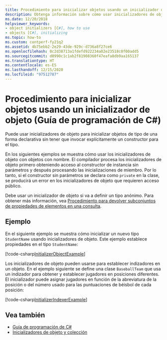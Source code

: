 ```yaml
---
title: Procedimiento para inicializar objetos usando un inicializador de objeto - Guía de programación de C#
description: Obtenga información sobre cómo usar inicializadores de objeto para inicializar objetos de tipo en C# sin llamar a un constructor. Use un inicializador de objeto para definir un tipo anónimo.
ms.date: 12/20/2018
helpviewer_keywords:
- object initializers [C#], how to use
- objects [C#], initializing
ms.topic: how-to
ms.custom: contperf-fy21q2
ms.assetid: 4b75ebb2-2e29-43de-929c-d736a8f27ce6
ms.openlocfilehash: 0c2d38713a1fdefd922234a02e23518c0f00add5
ms.sourcegitcommit: d0990c1c1ab2f81908360f47eafa8db9aa165137
ms.translationtype: HT
ms.contentlocale: es-ES
ms.lasthandoff: 12/15/2020
ms.locfileid: "97512787"
---
```

# <a name="how-to-initialize-objects-by-using-an-object-initializer-c-programming-guide"></a>Procedimiento para inicializar objetos usando un inicializador de objeto (Guía de programación de C#)

Puede usar inicializadores de objeto para inicializar objetos de tipo de una forma declarativa sin tener que invocar explícitamente un constructor para el tipo.  
  
En los siguientes ejemplos se muestra cómo usar los inicializadores de objeto con objetos con nombre. El compilador procesa los inicializadores de objeto primero obteniendo acceso al constructor de instancia sin parámetros y después procesando las inicializaciones de miembro. Por lo tanto, si el constructor sin parámetros se declara como `private` en la clase, se producirá un error en los inicializadores de objeto que requieren acceso público.
  
Debe usar un inicializador de objeto si va a definir un tipo anónimo. Para obtener más información, vea [Procedimiento para devolver subconjuntos de propiedades de elementos en una consulta](how-to-return-subsets-of-element-properties-in-a-query.md).  
  
## <a name="example"></a>Ejemplo  

En el siguiente ejemplo se muestra cómo inicializar un nuevo tipo `StudentName` usando inicializadores de objeto. Este ejemplo establece propiedades en el tipo `StudentName`:
  
[!code-csharp[InitializerObjectExample](../../../../samples/snippets/csharp/programming-guide/classes-and-structs/object-collection-initializers/HowToObjectInitializers.cs#HowToObjectInitializers)]  

Los inicializadores de objeto pueden usarse para establecer indizadores en un objeto. En el ejemplo siguiente se define una clase `BaseballTeam` que usa un indizador para obtener y establecer jugadores en posiciones diferentes. El inicializador puede asignar jugadores en función de la abreviatura de la posición o del número usado para las puntuaciones de béisbol de cada posición:

[!code-csharp[InitializerIndexerExample](../../../../samples/snippets/csharp/programming-guide/classes-and-structs/object-collection-initializers/HowToIndexInitializer.cs#HowToIndexInitializer)]  

## <a name="see-also"></a>Vea también

- [Guía de programación de C#](../index.md)
- [Inicializadores de objeto y colección](object-and-collection-initializers.md)
